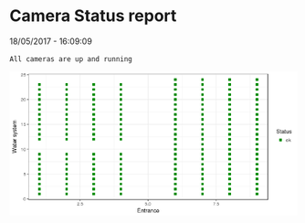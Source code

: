 Camera Status report
================
18/05/2017 - 16:09:09

    All cameras are up and running

![](camreport_files/figure-markdown_github/unnamed-chunk-2-1.png)
